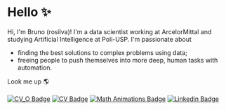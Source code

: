 # Hello ✨

Hi, I'm Bruno (rosilva)! I'm a data scientist working at ArcelorMittal and studying Artificial Intelligence at Poli-USP. I'm passionate about 
<ul>
  <li>finding the best solutions to complex problems using data;</li>
  <li>freeing people to push themselves into more deep, human tasks with automation.</li>
</ul>

Look me up 🌎<br><br>
[![CV_O Badge](https://img.shields.io/badge/CV-Overview-black)](https://rosilva.carrd.co/)
[![CV Badge](https://img.shields.io/badge/CV-Complete-blueviolet)](https://drive.google.com/file/d/1zWVMK8sx69VTSxpkqlTA616jC7qDYXY1/view?usp=sharing)
[![Math Animations Badge](https://img.shields.io/badge/Project-ML_Animations-red)](https://github.com/brunorosilva/ML-animations)
[![Linkedin Badge](https://img.shields.io/badge/Linkedin-brunorosilva-blue)](https://www.linkedin.com/in/brunorosilva)

